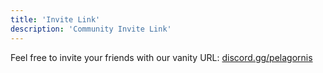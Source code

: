 ```yaml
---
title: 'Invite Link'
description: 'Community Invite Link'
---
```


Feel free to invite your friends with our vanity URL: [discord.gg/pelagornis](https://discord.gg/pelagornis)
